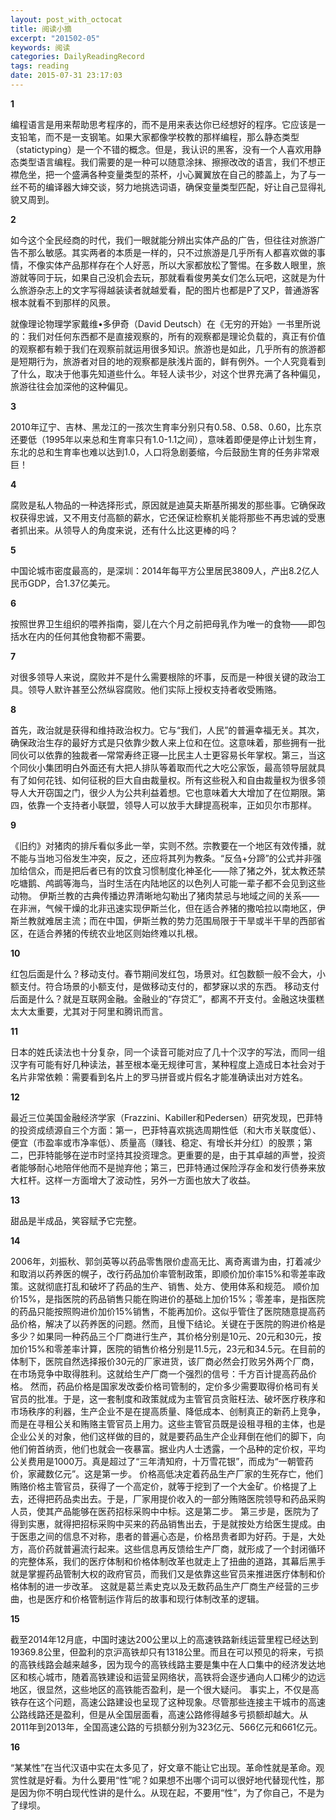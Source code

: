 ```yaml
---
layout: post_with_octocat
title: 阅读小摘
excerpt: "201502-05"
keywords: 阅读
categories: DailyReadingRecord
tags: reading
date: 2015-07-31 23:17:03
---
```


**1**

编程语言是用来帮助思考程序的，而不是用来表达你已经想好的程序。它应该是一支铅笔，而不是一支钢笔。如果大家都像学校教的那样编程，那么静态类型（statictyping）是一个不错的概念。但是，我认识的黑客，没有一个人喜欢用静态类型语言编程。我们需要的是一种可以随意涂抹、擦擦改改的语言，我们不想正襟危坐，把一个盛满各种变量类型的茶杯，小心翼翼放在自己的膝盖上，为了与一丝不苟的编译器大婶交谈，努力地挑选词语，确保变量类型匹配，好让自己显得礼貌又周到。

**2**

如今这个全民经商的时代，我们一眼就能分辨出实体产品的广告，但往往对旅游广告不那么敏感。其实两者的本质是一样的，只不过旅游是几乎所有人都喜欢做的事情，不像实体产品那样存在个人好恶，所以大家都放松了警惕。在多数人眼里，旅游就等同于玩，如果自己没机会去玩，那就看看俊男美女们怎么玩吧，这就是为什么旅游杂志上的文字写得越装读者就越爱看，配的图片也都是P了又P，普通游客根本就看不到那样的风景。

就像理论物理学家戴维•多伊奇（David Deutsch）在《无穷的开始》一书里所说的：我们对任何东西都不是直接观察的，所有的观察都是理论负载的，真正有价值的观察都有赖于我们在观察前就运用很多知识。旅游也是如此，几乎所有的旅游都是短期行为，旅游者对目的地的观察都是肤浅片面的，鲜有例外。一个人究竟看到了什么，取决于他事先知道些什么。年轻人读书少，对这个世界充满了各种偏见，旅游往往会加深他的这种偏见。

**3**

2010年辽宁、吉林、黑龙江的一孩次生育率分别只有0.58、0.58、0.60，比东京还要低（1995年以来总和生育率只有1.0-1.1之间），意味着即便是停止计划生育，东北的总和生育率也难以达到1.0，人口将急剧萎缩，今后鼓励生育的任务非常艰巨！

**4**

腐败是私人物品的一种选择形式，原因就是迪莫夫斯基所揭发的那些事。它确保政权获得忠诚，又不用支付高额的薪水，它还保证检察机关能将那些不再忠诚的受惠者抓出来。从领导人的角度来说，还有什么比这更棒的吗？

**5**

中国论城市密度最高的，是深圳：2014年每平方公里居民3809人，产出8.2亿人民币GDP，合1.37亿美元。

**6**

按照世界卫生组织的喂养指南，婴儿在六个月之前把母乳作为唯一的食物——即包括水在内的任何其他食物都不需要。

**7**

对很多领导人来说，腐败并不是什么需要根除的坏事，反而是一种很关键的政治工具。领导人默许甚至公然纵容腐败。他们实际上授权支持者收受贿赂。

**8**

首先，政治就是获得和维持政治权力。它与“我们，人民”的普遍幸福无关。其次，确保政治生存的最好方式是只依靠少数人来上位和在位。这意味着，那些拥有一批同伙可以依靠的独裁者—常常寿终正寝—比民主人士更容易长年掌权。第三，当这个同伙小集团明白外面还有大把人排队等着取而代之大吃公家饭，最高领导层就具有了如何花钱、如何征税的巨大自由裁量权。所有这些税入和自由裁量权为很多领导人大开窃国之门，很少人为公共利益着想。它也意味着大大增加了在位期限。第四，依靠一个支持者小联盟，领导人可以放手大肆提高税率，正如贝尔市那样。

**9**

《旧约》对猪肉的排斥看似多此一举，实则不然。宗教要在一个地区有效传播，就不能与当地习俗发生冲突，反之，还应将其列为教条。“反刍+分蹄”的公式并非强加给信众，而是把后者已有的饮食习惯制度化神圣化——除了猪之外，犹太教还禁吃塘鹅、鸬鹚等海鸟，当时生活在内陆地区的以色列人可能一辈子都不会见到这些动物。
伊斯兰教的古典传播边界清晰地勾勒出了猪肉禁忌与地域之间的关系——在非洲，气候干燥的北非迅速实现伊斯兰化，但在适合养猪的撒哈拉以南地区，伊斯兰教就难居主流；而在中国，伊斯兰教的势力范围局限于干旱或半干旱的西部省区，在适合养猪的传统农业地区则始终难以扎根。

**10**

红包后面是什么？移动支付。春节期间发红包，场景对。红包数额一般不会大，小额支付。符合场景的小额支付，是做移动支付的，都梦寐以求的东西。
移动支付后面是什么？就是互联网金融。金融业的“存贷汇”，都离不开支付。金融这块蛋糕太大太重要，尤其对于阿里和腾讯而言。

**11**

日本的姓氏读法也十分复杂，同一个读音可能对应了几十个汉字的写法，而同一组汉字有可能有好几种读法，甚至根本毫无规律可言，某种程度上造成日本社会对于名片非常依赖：需要看到名片上的罗马拼音或片假名才能准确读出对方姓名。

**12**

最近三位美国金融经济学家（Frazzini、Kabiller和Pedersen）研究发现，巴菲特的投资成绩源自三个方面：第一，巴菲特喜欢挑选周期性低（和大市关联度低）、便宜（市盈率或市净率低）、质量高（赚钱、稳定、有增长并分红）的股票；第二，巴菲特能够在逆市时坚持其投资理念。更重要的是，由于其卓越的声誉，投资者能够耐心地陪伴他而不是抛弃他；第三，巴菲特通过保险浮存金和发行债券来放大杠杆。这样一方面增大了波动性，另外一方面也放大了收益。

**13**

甜品是半成品，笑容赋予它完整。

**14**

2006年，刘振秋、郭剑英等以药品零售限价虚高无比、离奇离谱为由，打着减少和取消以药养医的幌子，改行药品加价率管制政策，即顺价加价率15%和零差率政策。这就彻底打乱和破坏了药品的生产、销售、处方、使用体系和规范。
顺价加价15%，是指医院的药品销售只能在购进价的基础上加价15%；零差率，是指医院的药品只能按照购进价加价15%销售，不能再加价。这似乎管住了医院随意提高药品价格，解决了以药养医的问题。然而，且慢下结论。关键在于医院的购进价格是多少？如果同一种药品三个厂商进行生产，其价格分别是10元、20元和30元，按加价15%和零差率计算，医院的销售价格分别是11.5元，23元和34.5元。在目前的体制下，医院自然选择报价30元的厂家进货，该厂商必然会打败另外两个厂商，在市场竞争中取得胜利。这就给生产厂商一个强烈的信号：千方百计提高药品价格。
然而，药品价格是国家发改委价格司管制的，定价多少需要取得价格司有关官员的批准。于是，这一套制度和政策就成为主管官员贪赃枉法、破坏医疗秩序和市场秩序的利器，生产企业不是在提高质量、降低成本、创制真正的新药上竞争，而是在寻租公关和贿赂主管官员上用力。这些主管官员既是设租寻租的主体，也是企业公关的对象，他们这样做的目的，就是要药品生产企业拜倒在他们的脚下，向他们俯首纳贡，他们也就会一夜暴富。据业内人士透露，一个品种的定价权，平均公关费用是1000万。真是超过了“三年清知府，十万雪花银”，而成为“一朝管药价，家藏数亿元”。这是第一步。
价格高低决定着药品生产厂家的生死存亡，他们贿赂价格主管官员，获得了一个高定价，就等于挖到了一个大金矿。价格提了上去，还得把药品卖出去。于是，厂家用提价收入的一部分贿赂医院领导和药品采购人员，使其产品能够在医药招标采购中中标。这是第二步。
第三步是，医院为了得到实惠，就得把招标采购中买来的药品销售出去，于是就按处方给医生提成。由于医患之间的信息不对称，患者的普遍心态是，价格昂贵者即为好药。于是，大处方，高价药就普遍流行起来。这些信息再反馈给生产厂商，就形成了一个封闭循环的完整体系，我们的医疗体制和价格体制改革也就走上了扭曲的道路，其幕后黑手就是掌握药品管制大权的政府官员，而我们又是依靠这些官员来推进医疗体制和价格体制的进一步改革。
这就是葛兰素史克以及无数药品生产厂商生产经营的三步曲，也是医疗和价格管制运作背后的故事和现行体制改革的逻辑。

**15**

截至2014年12月底，中国时速达200公里以上的高速铁路新线运营里程已经达到19369.8公里，但盈利的京沪高铁却只有1318公里。而且在可以预见的将来，亏损的高铁线路会越来越多，因为现今的高铁线路主要是集中在人口集中的经济发达地区和核心城市，随着高铁建设和运营呈网络状，高铁将会逐步通向人口稀少的边远地区，很显然，这些地区的高铁能否盈利，是一个很大疑问。
事实上，不仅是高铁存在这个问题，高速公路建设也呈现了这种现象。尽管那些连接主干城市的高速公路线路还是盈利，但是从全国层面看，高速公路修得越多亏损额却越大。从2011年到2013年，全国高速公路的亏损额分别为323亿元、566亿元和661亿元。

**16**

“某某性”在当代汉语中实在太多见了，好文章不能让它出现。革命性就是革命。观赏性就是好看。为什么要用“性”呢？如果想不出哪个词可以很好地代替现代性，那是因为你不明白现代性讲的是什么。从现在起，不要用“性”，为了你自己，不是为了绿坝。